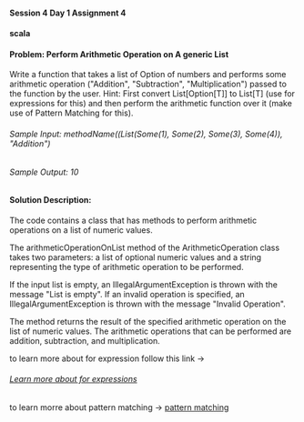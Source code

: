 #### Session 4 Day 1 Assignment 4
#### scala
#### Problem: Perform Arithmetic Operation on A generic List


Write a function that takes a list of Option of numbers and performs some arithmetic operation ("Addition", "Subtraction", "Multiplication") passed to the function by the user.
Hint: First convert List[Option[T]] to List[T] (use for expressions for this) and then perform the arithmetic function over it (make use of Pattern Matching for this). 

######   Sample Input: methodName((List(Some(1), Some(2), Some(3), Some(4)), "Addition")
######   Sample Output: 10


#### Solution Description: 

The code contains a class that has methods to perform arithmetic operations on a list of numeric values.

The arithmeticOperationOnList method of the ArithmeticOperation class takes two parameters: a list of optional numeric values and a string representing the type of arithmetic operation to be performed.

If the input list is empty, an IllegalArgumentException is thrown with the message "List is empty". If an invalid operation is specified, an IllegalArgumentException is thrown with the message "Invalid Operation".

The method returns the result of the specified arithmetic operation on the list of numeric values. The arithmetic operations that can be performed are addition, subtraction, and multiplication.
 
 to learn more about for expression follow this link ->
###### [Learn more about for expressions](https://blog.knoldus.com/terraform-loops-with-for-expressions/)

to learn morre about pattern matching ->
[pattern matching](https://blog.knoldus.com/how-to-use-pattern-matching/)
